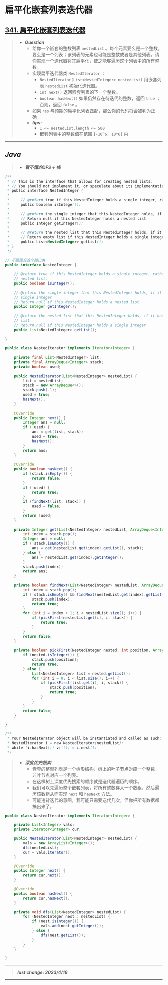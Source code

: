 # 扁平化嵌套列表迭代器

## [341. 扁平化嵌套列表迭代器](https://leetcode.cn/problems/flatten-nested-list-iterator/)

> - ***Question***
>   - 给你一个嵌套的整数列表 `nestedList` 。每个元素要么是一个整数，要么是一个列表；该列表的元素也可能是整数或者是其他列表。请你实现一个迭代器将其扁平化，使之能够遍历这个列表中的所有整数。
>   - 实现扁平迭代器类 `NestedIterator` ：
>     - `NestedIterator(List<NestedInteger> nestedList)` 用嵌套列表 `nestedList` 初始化迭代器。
>     - `int next()` 返回嵌套列表的下一个整数。
>     - `boolean hasNext()` 如果仍然存在待迭代的整数，返回 `true` ；否则，返回 `false` 。
>   - 如果 `res` 与预期的扁平化列表匹配，那么你的代码将会被判为正确。
>   - ***tips:***
>     - `1 <= nestedList.length <= 500`
>     - 嵌套列表中的整数值在范围 `[-10^6, 10^6]` 内

---

## *Java*

> - ***看不懂的DFS + 栈***

```java
/**
 * // This is the interface that allows for creating nested lists.
 * // You should not implement it, or speculate about its implementation
 * public interface NestedInteger {
 *
 *     // @return true if this NestedInteger holds a single integer, rather than a nested list.
 *     public boolean isInteger();
 *
 *     // @return the single integer that this NestedInteger holds, if it holds a single integer
 *     // Return null if this NestedInteger holds a nested list
 *     public Integer getInteger();
 *
 *     // @return the nested list that this NestedInteger holds, if it holds a nested list
 *     // Return empty list if this NestedInteger holds a single integer
 *     public List<NestedInteger> getList();
 * }
 */

// 不要提交这个接口类
public interface NestedInteger {
    
    // @return true if this NestedInteger holds a single integer, rather than a
    // nested list.
    public boolean isInteger();
    
    // @return the single integer that this NestedInteger holds, if it holds a
    // single integer
    // Return null if this NestedInteger holds a nested list
    public Integer getInteger();
    
    // @return the nested list that this NestedInteger holds, if it holds a nested
    // list
    // Return null if this NestedInteger holds a single integer
    public List<NestedInteger> getList();
    
}

public class NestedIterator implements Iterator<Integer> {
    
    private final List<NestedInteger> list;
    private final ArrayDeque<Integer> stack;
    private boolean used;
    
    public NestedIterator(List<NestedInteger> nestedList) {
        list = nestedList;
        stack = new ArrayDeque<>();
        stack.push(-1);
        used = true;
        hasNext();
    }
    
    @Override
    public Integer next() {
        Integer ans = null;
        if (!used) {
            ans = get(list, stack);
            used = true;
            hasNext();
        }
        return ans;
    }
    
    @Override
    public boolean hasNext() {
        if (stack.isEmpty()) {
            return false;
        }
        if (!used) {
            return true;
        }
        if (findNext(list, stack)) {
            used = false;
        }
        return !used;
    }
    
    private Integer get(List<NestedInteger> nestedList, ArrayDeque<Integer> stack) {
        int index = stack.pop();
        Integer ans = null;
        if (!stack.isEmpty()) {
            ans = get(nestedList.get(index).getList(), stack);
        } else {
            ans = nestedList.get(index).getInteger();
        }
        stack.push(index);
        return ans;
    }
    
    private boolean findNext(List<NestedInteger> nestedList, ArrayDeque<Integer> stack) {
        int index = stack.pop();
        if (!stack.isEmpty() && findNext(nestedList.get(index).getList(), stack)) {
            stack.push(index);
            return true;
        }
        for (int i = index + 1; i < nestedList.size(); i++) {
            if (pickFirst(nestedList.get(i), i, stack)) {
                return true;
            }
        }
        return false;
    }
    
    private boolean pickFirst(NestedInteger nested, int position, ArrayDeque<Integer> stack) {
        if (nested.isInteger()) {
            stack.push(position);
            return true;
        } else {
            List<NestedInteger> list = nested.getList();
            for (int i = 0; i < list.size(); i++) {
                if (pickFirst(list.get(i), i, stack)) {
                    stack.push(position);
                    return true;
                }
            }
        }
        return false;
    }
    
}

/**
 * Your NestedIterator object will be instantiated and called as such:
 * NestedIterator i = new NestedIterator(nestedList);
 * while (i.hasNext()) v[f()] = i.next();
 */
```

> - ***深度优先搜索***
>   - 嵌套的整型列表是一个树形结构，树上的叶子节点对应一个整数，非叶节点对应一个列表。
>   - 在这棵树上深度优先搜索的顺序就是迭代器遍历的顺序。
>   - 我们可以先遍历整个嵌套列表，将所有整数存入一个数组，然后遍历该数组从而实现 `next` 和 `hasNext` 方法。
>   - 可能违背迭代的意图，我可能只需要迭代几次，但你把所有数据都搞出来了。

```java
public class NestedIterator implements Iterator<Integer> {

    private List<Integer> vals;
    private Iterator<Integer> cur;

    public NestedIterator(List<NestedInteger> nestedList) {
        vals = new ArrayList<Integer>();
        dfs(nestedList);
        cur = vals.iterator();
    }

    @Override
    public Integer next() {
        return cur.next();
    }

    @Override
    public boolean hasNext() {
        return cur.hasNext();
    }

    private void dfs(List<NestedInteger> nestedList) {
        for (NestedInteger nest : nestedList) {
            if (nest.isInteger()) {
                vals.add(nest.getInteger());
            } else {
                dfs(nest.getList());
            }
        }
    }

}
```

---

> ***last change: 2023/4/19***

---
